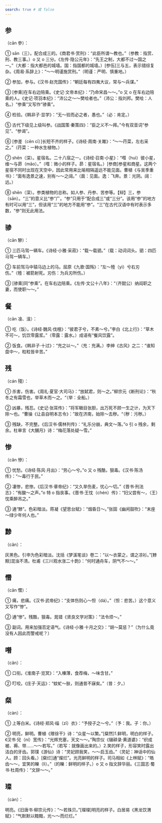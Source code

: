 ```yaml
---
search: true # 或 false
---
```


## 参

（cān 參）：

➀ sān（三）。配合成三的。《商君书·赏刑》：“此臣所谓～教也。”（参教：指赏、刑、教三事。）o 又 o 三分。《左传·隐公元年》：“先王之制，大都不过～国之一。”（大都：指大都邑的城墙。国：指国都的城墙。）[参伍]三与五，表示错综复杂。《周易·系辞上》：“～～明谨施赏刑。”（明谨：严明、慎重地。）

➁ 参加，参与。《汉书·赵充国传》：“朝廷每有四夷大议，常与～兵谋。”

➂ [参乘]在车右边陪乘。《史记·文帝本纪》：“乃命宋昌～～。”o 又 o 在车右边陪乘的人。《史记·项羽本纪》：“沛公之～～樊哙者也。”（沛公：指刘邦。樊哙：人名。）“参乘”又写作“骖乘”。

➃ 检验。《韩非子·显学》：“无～验而必之者，愚也。”（必：肯定。）

➄ 古代下级见上级叫参。《战国策·秦策四》：“臣之义不～拜。”今有双音词“参见”、“参谒”。

➅ [参差（cēn cī）]长短不齐的样子。《诗经·周南·关雎》：“～～荇菜，左右采之。”（荇菜：一种水生植物。）

➆ shēn（深）。星宿名。二十八宿之一。《诗经·召南·小星》：“嘒（huì）彼小星，维～与昴（mǎo）。”（嘒：微小的样子。昴：星宿名。）[参商]参星和商星。这两个星宿不同时出现在天空中，因此常用来比喻相隔遥远不能见面。曹植《与吴季重书》：“面有逸景之速，别有～～之阔。”（面：见面。逸：飞奔。景：光阴。阔：远。）

➇ shēn（深）。参类植物的总称。如人参、丹参、苦参等。【辩】三，参（sān）。“三”的意义比“参”广。“参”只用于“配合成三”或“三分”。该用“参”的地方有时可以用“三”，但该用“三”的地方不能用“参”。“三”在古代汉语中有时表示多数，“参”则无此用法。

## 骖

（cān 驂）：

➀ 三匹马驾一辆车。《诗经·小雅·采菽》：“载～载驷。”（载：动词词头。驷：四匹马驾一辆车。）

➁ 车前驾马中辕马边上的马。屈原《九歌·国殇》：“左～殪（yì）兮右刃伤。”（殪：被箭射死。刃伤：为兵刃所伤。）

➂ [骖乘]同“参乘”。在车右边陪乘。《左传·文公十八年》：“（齐懿公）纳阎职之妻，而使职～～。”

## 餐

（cān 飡、湌）：

➀ 吃（饭）。《诗经·魏风·伐檀》：“彼君子兮，不素～兮。”李白《北上行》：“草木不可～，饥饮零露浆。”（零露：露水。）成语有“餐风饮露”。

➁ 饭食。《韩非子·十过》：“充之以～。”（充：充满。）李绅《古风》之二：“谁知盘中～，粒粒皆辛苦。”

## 残

（cán 殘）：

➀ 杀害，伤害。《周礼·夏官·大司马》：“放弑君，则～之。”柳宗元《断刑论》：“秋冬之有霜雪也，举草木而～之。“（举：全船。）

➁ 凶暴，残忍。《史记·张耳传》：”将军瞋目张胆，出万死不顾一生之计，为天下除～也。“曹操《让县自明本志令》：”故在济南，始除～去秽。“（秽：污秽。）

➂ 残缺，不完整。《后汉书·儒林列传》：“礼乐分崩，典文～落。”o 引 o 残余，剩余。杜审言《大酺月》诗：“梅花落处疑～雪。”

## 惨

（cǎn 慘）：

➀ 忧愁。《诗经·陈风·月出》：“劳心～兮。”o 又 o 残酷，狠毒。《汉书·陈汤传》：“～毒行于民。”

➁ 凄惨，悲惨。《后汉书·章帝纪》：“又久旱伤麦，忧心～切。”《晋书·刑法志》：“有酸～之声。”o 特 o 指丧事。《晋书·王忱（chén）传》：“妇父尝有～，（王）忱乘醉吊之。”

➂ 通“黪”。色彩暗淡。蒋凝《望思台赋》：“烟昏日～。”张固《幽闲鼓吹》：“末座～绿少年何人也。”

## 黪

（cǎn）：

灰黑色。引申为色彩暗淡。沈括《梦溪笔谈》卷二：“以～衣蒙之，谓之凉衫。”[黪黩]混浊不清。杜甫《三川观水涨二十韵》：“何时通舟车，阴气不～～。”

## 㦧

（cǎn 㦧）：

➀ 痛，悲痛。《汉书·武帝纪》：“支体伤则心～怛（dá）。”（怛：悲苦。）这个意义又写作“惨”。

➁ 通“惨”。残酷，狠毒。晁错《贤良文学对策》：“法令烦～。”

➂ 副词。用来加强否定语气。《诗经·小雅·十月之交》：“胡～莫惩？”（为什么竟没有人因此而警戒呢？）

## 噆

（cǎn）：

➀ 口衔。《淮南子·览冥》：“入榛薄，食荐梅，～味含甘。”

➁ 叮咬。《庄子·天运》：“蚊虻～肤，则通昔不寐矣。”（昔：夕。）

## 粲

（càn）：

➀ 上等白米。《诗经·郑风·缁（zī）衣》：“予授子之～兮。”（予：我。子：你。）

➁ 明亮，鲜明。曹植《赠徐干》诗：“众星～以繁。”[粲然]1.鲜明，明白的样子。《汉书·兒（ní）宽传》：“光辉充塞，天文～～。”陶宗仪《辍耕录·黄道婆》：“织成被、褥、带……～～若写。”（若写：就像画出来的。）2.笑的样子，形容笑时露出洁白的牙齿。郭璞《游仙》诗：“灵妃顾我笑，～～启玉齿。”（灵妃：神话中的仙人。顾：回头看。）[粲烂]通“燦烂”。光亮鲜明的样子。司马相如《上林赋》：“皓齿～～，宜笑的皪（lì）。”（的皪：鲜明的样子。）o 又 o 指文辞华丽。《三国志·蜀书·杜周传》：“文辞～～。”

## 璨

（càn）：

明亮。《旧唐书·柳宗元传》：“～若珠贝。”[璨璨]明亮的样子。白居易《黑龙饮渭赋》：“气默默以黯黯，光～～而烂烂。”

